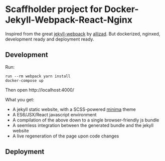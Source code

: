 Scaffholder project for Docker-Jekyll-Webpack-React-Nginx
======================================================

Inspired from the great [jekyll-webpack](https://github.com/allizad/jekyll-webpack) by [allizad](https://github.com/allizad). But dockerized, nginxed, development ready and deployment ready.

Development
-----------

Run:

    run --rm webpack yarn install
    docker-compose up

Then open http://localhost:4000/

What you get:

- A jekyll static website, with a SCSS-powered [minima](https://github.com/jekyll/minima) theme
- A ES6/JSX/React javascript environment
- A compilation of the above down to a single browser-friendly js bundle
- A seemless integration between the generated bundle and the jekyll website
- A live regeneration of the page upon code changes

Deployment
----------
